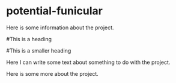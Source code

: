 # potential-funicular

Here is some information about the project.

#This is a heading

#This is a smaller heading

Here I can write some text about something to do with the project.

Here is some more about the project.

